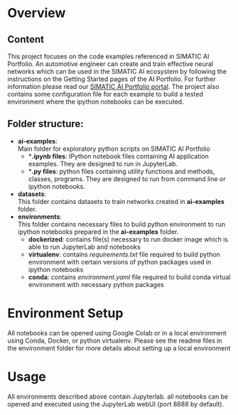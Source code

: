 <!--- Copyright 2020 Siemens AG -->
<!--- SPDX-License-Identifier: MIT -->
# Overview

## Content  

This project focuses on the code examples referenced in SIMATIC AI Portfolio. An automotive engineer can create and train effective neural networks which can be used in the SIMATIC AI ecosystem by following the instructions on the Getting Started pages of the AI Portfolio. For further information please read our [SIMATIC AI Portfolio portal](https://support.industry.siemens.com/cs/dl-media/109780569/AI_Portfolio/start.html?lang=en). The project also contains some configuration file for each example to build a tested environment where the ipython notebooks can be executed.  

## Folder structure:  
- **ai-examples**:  
Main folder for exploratory python scripts on SIMATIC AI Portfolio
  - ***.ipynb files**: IPython notebook files containing AI application examples. They are designed to run in JupyterLab.
  - ***.py files**: python files containing utility functions and methods, classes, programs. They are designed to run from command line or ipython notebooks.
- **datasets**:  
This folder contains datasets to train networks created in **ai-examples** folder.
- **environments**:  
This folder contains necessary files to build python environment to run ipython notebooks prepared in the **ai-examples** folder.
  - **dockerized**: contains file(s) necessary to run docker image which is able to run JupyterLab and notebooks
  - **virtualenv**: contains *requirements.txt* file required to build python environment with certain versions of python packages used in ipython notebooks
  - **conda**: contains *environment.yaml* file required to build conda virtual environment with necessary python packages

# Environment Setup

All notebooks can be opened using Google Colab or in a local environment using Conda, Docker, or python virtualenv. Please see the readme files in the environment folder for more details about setting up a local environment

# Usage

All environments described above contain Jupyterlab. all notebooks can be opened and executed using the JupyterLab webUI (port 8888 by default).
